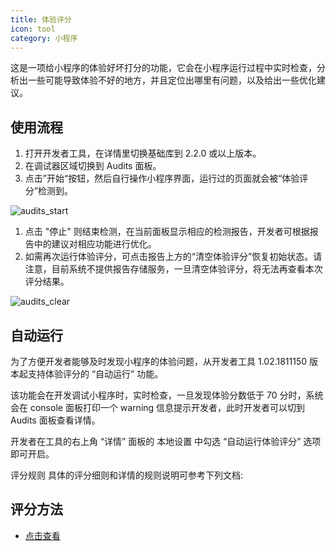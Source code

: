```yaml
---
title: 体验评分
icon: tool
category: 小程序
---
```


这是一项给小程序的体验好坏打分的功能，它会在小程序运行过程中实时检查，分析出一些可能导致体验不好的地方，并且定位出哪里有问题，以及给出一些优化建议。

<!-- more -->

## 使用流程

1. 打开开发者工具，在详情里切换基础库到 2.2.0 或以上版本。
1. 在调试器区域切换到 Audits 面板。
1. 点击”开始“按钮，然后自行操作小程序界面，运行过的页面就会被“体验评分”检测到。

![audits_start](https://res.wx.qq.com/wxdoc/dist/assets/img/audits_start.8773023b.png)

1. 点击 "停止" 则结束检测，在当前面板显示相应的检测报告，开发者可根据报告中的建议对相应功能进行优化。
1. 如需再次运行体验评分，可点击报告上方的“清空体验评分”恢复初始状态。请注意，目前系统不提供报告存储服务，一旦清空体验评分，将无法再查看本次评分结果。

![audits_clear](https://res.wx.qq.com/wxdoc/dist/assets/img/audits_clear.5fb85a1d.png)

## 自动运行

为了方便开发者能够及时发现小程序的体验问题，从开发者工具 1.02.1811150 版本起支持体验评分的 “自动运行” 功能。

该功能会在开发调试小程序时，实时检查，一旦发现体验分数低于 70 分时，系统会在 console 面板打印一个 warning 信息提示开发者，此时开发者可以切到 Audits 面板查看详情。

开发者在工具的右上角 “详情” 面板的 本地设置 中勾选 “自动运行体验评分” 选项即可开启。

评分规则
具体的评分细则和详情的规则说明可参考下列文档:

## 评分方法

- [点击查看](score.md)
